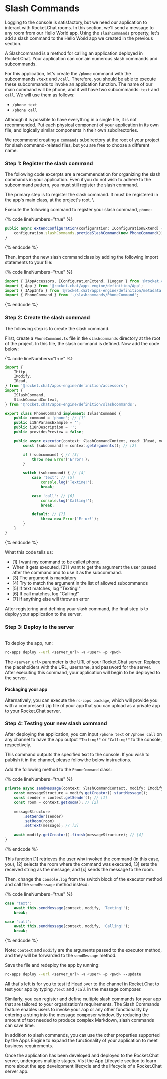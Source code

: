 # Slash Commands

Logging to the console is satisfactory, but we need our application to interact with Rocket.Chat rooms. In this section, we'll send a message to any room from our Hello World app. Using the `slashCommands` property, let's add a slash command to the Hello World app we created in the previous section.&#x20;

A Slashcommand is a method for calling an application deployed in Rocket.Chat. Your application can contain numerous slash commands and subcommands.

For this application, let's create the `/phone` command with the subcommands `/text` and `/call`. Therefore, you should be able to execute these subcommands to invoke an application function. The name of our main command will be phone, and it will have two subcommands: `text` and `call`. We will use them as follows:&#x20;

* `/phone text`&#x20;
* `/phone call`

Although it is possible to have everything in a single file, it is not recommended. Put each physical component of your application in its own file, and logically similar components in their own subdirectories.

We recommend creating a `commands` subdirectory at the root of your project for slash command-related files, but you are free to choose a different name.

### Step 1: Register the slash command

The following code excerpts are a recommendation for organizing the slash commands in your application. Even if you do not wish to adhere to the subcommand pattern, you must still register the slash command.&#x20;

The primary step is to register the slash command. It must be registered in the app's main class, at the project's root. \


Execute the following command to register your slash command, `phone`:

{% code lineNumbers="true" %}
```typescript
public async extendConfiguration(configuration: IConfigurationExtend) {
    configuration.slashCommands.provideSlashCommand(new PhoneCommand());
}
```
{% endcode %}

Then, import the new slash command class by adding the following import statements to your file:

{% code lineNumbers="true" %}
```typescript
import { IAppAccessors, IConfigurationExtend, ILogger } from '@rocket.chat/apps-engine/definition/accessors';
import { App } from '@rocket.chat/apps-engine/definition/App';
import { IAppInfo } from '@rocket.chat/apps-engine/definition/metadata';
import { PhoneCommand } from './slashcommands/PhoneCommand';
```
{% endcode %}

### Step 2: Create the slash command

The following step is to create the slash command.&#x20;

First, create a `PhoneCommand.ts` file in the `slashcommands` directory at the root of the project. In this file, the slash command is defined. Now add the code below:

{% code lineNumbers="true" %}
```typescript
import {
    IHttp,
    IModify,
    IRead,
} from '@rocket.chat/apps-engine/definition/accessors';
import {
    ISlashCommand,
    SlashCommandContext,
} from '@rocket.chat/apps-engine/definition/slashcommands';

export class PhoneCommand implements ISlashCommand {
    public command = 'phone'; // [1]
    public i18nParamsExample = '';
    public i18nDescription = '';
    public providesPreview = false;

    public async executor(context: SlashCommandContext, read: IRead, modify: IModify, http: IHttp): Promise<void> {
        const [subcommand] = context.getArguments(); // [2]

        if (!subcommand) { // [3]
            throw new Error('Error!');
        }

        switch (subcommand) { // [4]
            case 'text': // [5]
                console.log('Texting!');
                break;

            case 'call': // [6]
                console.log('Calling!');
                break;

            default: // [7]
                throw new Error('Error!');
        }
    }
}
```
{% endcode %}

What this code tells us:

* \[1] I want my command to be called phone.
* When it gets executed, \[2] I want to get the argument the user passed after the command and to use it as the subcommand.
* \[3] The argument is mandatory
* \[4] Try to match the argument in the list of allowed subcommands
* \[5] If text matches, log "Texting!"
* \[6] If call matches, log "Calling!"
* \[7] If anything else will throw an error

After registering and defining your slash command, the final step is to deploy your application to the server.&#x20;

### Step 3: Deploy to the server

\
To deploy the app, run:&#x20;

```bash
rc-apps deploy --url <server_url> -u <user> -p <pwd>
```

The `<server_url>` parameter is the URL of your Rocket.Chat server. Replace the placeholders with the URL, username, and password for the server. After executing this command, your application will begin to be deployed to the server.

#### Packaging your app

Alternatively, you can execute the `rc-apps package`, which will provide you with a compressed zip file of your app that you can upload as a private app to your Rocket.Chat server.&#x20;

### Step 4: Testing your new slash command

After deploying the application, you can input `/phone text` or `/phone call` on any channel to have the app output `"Texting!"` or `"Calling!"` to the console, respectively.

This command outputs the specified text to the console. If you wish to publish it in the channel, please follow the below instructions.&#x20;

Add the following method to the `PhoneCommand` class:

{% code lineNumbers="true" %}
```typescript
private async sendMessage(context: SlashCommandContext, modify: IModify, message: string): Promise<void> {
    const messageStructure = modify.getCreator().startMessage();
    const sender = context.getSender(); // [1]
    const room = context.getRoom(); // [2]
    
    messageStructure
        .setSender(sender)
        .setRoom(room)
        .setText(message); // [3]
    
    await modify.getCreator().finish(messageStructure); // [4]
}

```
{% endcode %}

This function \[1] retrieves the user who invoked the command (in this case, you), \[2] selects the room where the command was executed, \[3] sets the received string as the message, and \[4] sends the message to the room.

Then, change the `console.log` from the switch block of the executor method and call the `sendMessage` method instead:

{% code lineNumbers="true" %}
```typescript
case 'text':
    await this.sendMessage(context, modify, 'Texting!');
    break;

case 'call':
    await this.sendMessage(context, modify, 'Calling!');
    break;
```
{% endcode %}

Note: `context` and `modify` are the arguments passed to the executor method, and they will be forwarded to the `sendMessage` method.

Save the file and redeploy the app by running:

```bash
rc-apps deploy --url <server_url> -u <user> -p <pwd> --update
```

All that's left is for you to test it! Head over to the channel in Rocket.Chat to test your app by typing `/text` and `/call` in the message composer.&#x20;

Similarly, you can register and define multiple slash commands for your app that are tailored to your organization's requirements. The Slash Commands feature enables users to invoke your app or any other functionality by entering a string into the message composer window. By reducing the amount of text needed to produce complex Markdown, slash commands can save time.

In addition to slash commands, you can use the other properties supported by the Apps Engine to expand the functionality of your application to meet business requirements.&#x20;

Once the application has been developed and deployed to the Rocket.Chat server, undergoes multiple stages. Visit the App Lifecycle section to learn more about the app development lifecycle and the lifecycle of a Rocket.Chat server app.&#x20;
